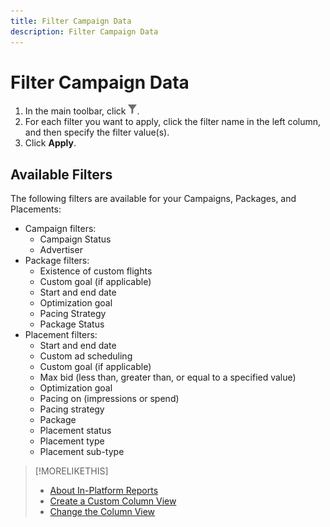 ```yaml
---
title: Filter Campaign Data
description: Filter Campaign Data
---
```


# Filter Campaign Data

1. In the main toolbar, click ![Filter button](/help/dsp/assets/filter.png).
1. For each filter you want to apply, click the filter name in the left column, and then specify the filter value(s).
1. Click **Apply**.

## Available Filters

The following filters are available for your Campaigns, Packages, and Placements:

* Campaign filters:
    * Campaign Status
    * Advertiser
* Package filters:
    * Existence of custom flights
    * Custom goal (if applicable)
    * Start and end date
    * Optimization goal
    * Pacing Strategy
    * Package Status
* Placement filters:
    * Start and end date
    * Custom ad scheduling
    * Custom goal (if applicable)
    * Max bid (less than, greater than, or equal to a specified value)
    * Optimization goal
    * Pacing on (impressions or spend)
    * Pacing strategy
    * Package
    * Placement status
    * Placement type
    * Placement sub-type

>[!MORELIKETHIS]
>
>* [About In-Platform Reports](campaign-reports-about.md)
>* [Create a Custom Column View](column-view-create.md)
>* [Change the Column View](column-view-change.md)

